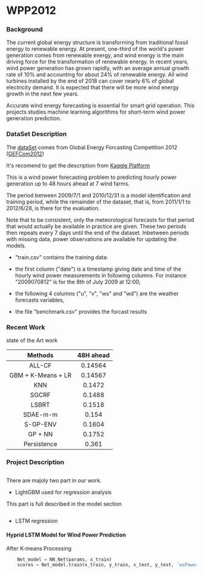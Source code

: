 # WPP2012


### Background

The current global energy structure is transforming from traditional fossil energy to renewable energy. At present, one-third of the world's power generation comes from renewable energy, and wind energy is the main driving force for the transformation of renewable energy. In recent years, wind power generation has grown rapidly, with an average annual growth rate of 10% and accounting for about 24% of renewable energy. All wind turbines installed by the end of 2018 can cover nearly 6% of global electricity demand. It is expected that there will be more wind energy growth in the next few years.

Accurate wind energy forecasting is essential for smart grid operation. This projects studies machine learning algorithms for short-term wind power generation prediction. 


### DataSet Description


The [dataSet](https://github.com/superkailang/WPP2012/tree/master/Data) comes from Global Energy Forcasting Competition 2012 ([GEFCom2012](http://www.drhongtao.com/gefcom/2012))

It's recomend to get the description from [Kaggle Platform](https://www.kaggle.com/c/GEF2012-wind-forecasting/overview)

This is a wind power forecasting problem to predicting hourly power generation up to 48 hours ahead at 7 wind farms.

The period between 2009/7/1 and 2010/12/31 is a model identification and training period, while the remainder of the dataset, that is, from 2011/1/1 to 2012/6/28, is there for the evaluation. 

Note that to be consistent, only the meteorological forecasts for that period that would actually be available in practice are given. These two periods then repeats every 7 days until the end of the dataset. Inbetween periods with missing data, power observations are available for updating the models.

- "train.csv" contains the training data:
- the first column ("date") is a timestamp giving date and time of the hourly wind power measurements in following columns. For instance "2009070812" is for the 8th of July 2009 at 12:00;

- the following 4 columns ("u", "v", "ws" and "wd") are the weather forecasts variables,

- the file "benchmark.csv"  provides the forcast results 

### Recent Work

state of the Art work 

Methods | 48H ahead 
:-: | :-: 
ALL-CF | 0.14564 | 
GBM + K-Means + LR | 0.14567 |
KNN | 0.1472 |
SGCRF | 0.1488 |
LSBRT | 0.1518 | 
SDAE-m-m | 0.154 | 
S-GP-ENV  | 0.1604| 
GP + NN | 0.1752 |
Persistence | 0.361 | 

### Project Description

```python

```

There are majoly two part in our work.

- LightGBM used for regression analysis

This part is full described in the model section

```python

```

- LSTM regression


#### Hyprid LSTM Model for Wind Power Prediction
After K-means Processing 

```python
    Net_model = NN_Net(params, x_train)
    scores = Net_model.train(x_train, y_train, x_test, y_test, 'wsPower2', load_models=False)
```
